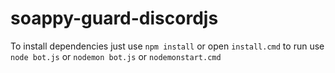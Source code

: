 # soappy-guard-discordjs
To install dependencies just use
`npm install` or open `install.cmd`
to run use
`node bot.js` or `nodemon bot.js` or `nodemonstart.cmd`
